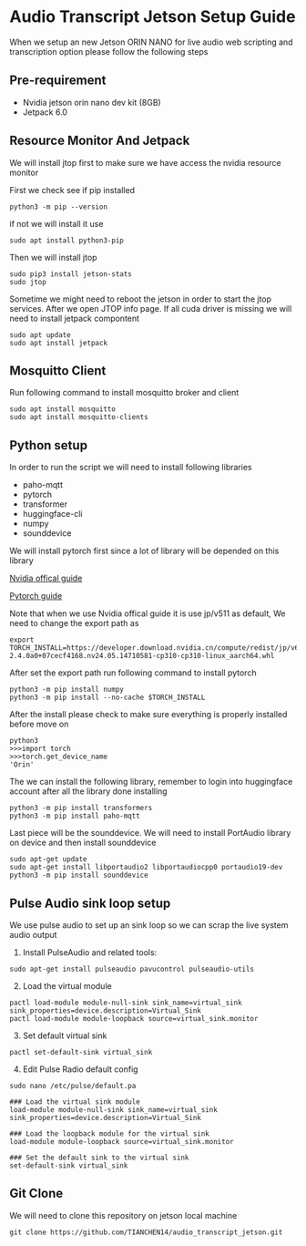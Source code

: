 # Audio Transcript Jetson Setup Guide
When we setup an new Jetson ORIN NANO for live audio web scripting and transcription option please follow the following steps

## Pre-requirement
+ Nvidia jetson orin nano dev kit (8GB)
+ Jetpack 6.0

## Resource Monitor And Jetpack
We will install jtop first to make sure we have access the nvidia resource monitor

First we check see if pip installed
```
python3 -m pip --version
```
if not we will install it use 
```
sudo apt install python3-pip
```
Then we will install jtop
```
sudo pip3 install jetson-stats
sudo jtop
```
Sometime we might need to reboot the jetson in order to start the jtop services. After we open JTOP info page. If all cuda driver is missing we will need to install jetpack compontent
```
sudo apt update
sudo apt install jetpack
```


## Mosquitto Client
 Run following command to install mosquitto broker and client
 ```
 sudo apt install mosquitto
 sudo apt install mosquitto-clients
 ```

## Python setup
In order to run the script we will need to install following libraries
+ paho-mqtt
+ pytorch
+ transformer
+ huggingface-cli
+ numpy
+ sounddevice

We will install pytorch first since a lot of library will be depended on this library

[Nvidia offical guide](https://docs.nvidia.com/deeplearning/frameworks/install-pytorch-jetson-platform/index.html#prereqs-install)

[Pytorch guide](https://pytorch.org/blog/running-pytorch-models-on-jetson-nano/#overview)

Note that when we use Nvidia offical guide it is use jp/v511 as default, We need to change the export path as
```
export TORCH_INSTALL=https://developer.download.nvidia.cn/compute/redist/jp/v60/pytorch/torch-2.4.0a0+07cecf4168.nv24.05.14710581-cp310-cp310-linux_aarch64.whl
```
After set the export path run following command to install pytorch
```
python3 -m pip install numpy
python3 -m pip install --no-cache $TORCH_INSTALL
```
After the install please check to make sure everything is properly installed before move on
```
python3
>>>import torch
>>>torch.get_device_name
'Orin'
```
The we can install the following library, remember to login into huggingface account after all the library done installing

```
python3 -m pip install transformers
python3 -m pip install paho-mqtt
```
Last piece will be the sounddevice. We will need to install PortAudio library on device and then install sounddevice
```
sudo apt-get update
sudo apt-get install libportaudio2 libportaudiocpp0 portaudio19-dev
python3 -m pip install sounddevice
```

## Pulse Audio sink loop setup
We use pulse audio to set up an sink loop so we can scrap the live system audio output
1. Install PulseAudio and related tools:
```
sudo apt-get install pulseaudio pavucontrol pulseaudio-utils
```
2. Load the virtual module 
```
pactl load-module module-null-sink sink_name=virtual_sink sink_properties=device.description=Virtual_Sink
pactl load-module module-loopback source=virtual_sink.monitor
```
3. Set default virtual sink
```
pactl set-default-sink virtual_sink
```
4. Edit Pulse Radio default config
```
sudo nano /etc/pulse/default.pa

### Load the virtual sink module
load-module module-null-sink sink_name=virtual_sink sink_properties=device.description=Virtual_Sink

### Load the loopback module for the virtual sink
load-module module-loopback source=virtual_sink.monitor

### Set the default sink to the virtual sink
set-default-sink virtual_sink
```

## Git Clone 
We will need to clone this repository on jetson local machine
```
git clone https://github.com/TIANCHEN14/audio_transcript_jetson.git
```